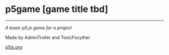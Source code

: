 # p5game [game title tbd]
---
*A basic p5.js game for a project*

Made by AdminTroller and ToxicFscyther

[p5js.org](p5js.org)
